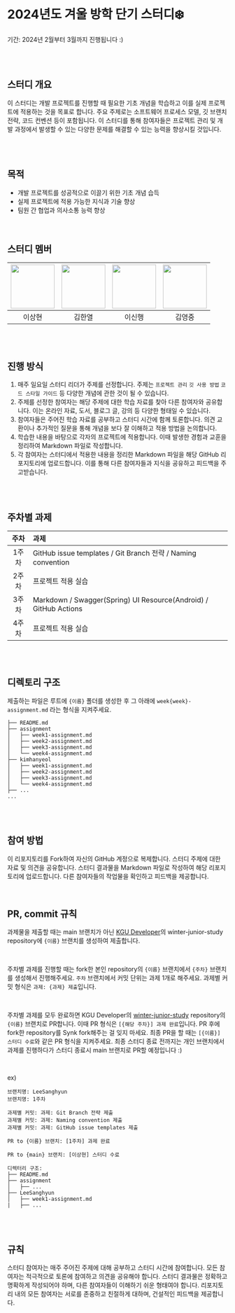 # 2024년도 겨울 방학 단기 스터디❄️
기간: 2024년 2월부터 3월까지 진행됩니다 :) 

</br></br>

## 스터디 개요
이 스터디는 개발 프로젝트를 진행할 때 필요한 기초 개념을 학습하고 이를 실제 프로젝트에 적용하는 것을 목표로 합니다. 주요 주제로는 소프트웨어 프로세스 모델, 깃 브랜치 전략, 코드 컨벤션 등이 포함됩니다. 이 스터디를 통해 참여자들은 프로젝트 관리 및 개발 과정에서 발생할 수 있는 다양한 문제를 해결할 수 있는 능력을 향상시킬 것입니다. 

</br></br>

## 목적
* 개발 프로젝트를 성공적으로 이끌기 위한 기초 개념 습득
* 실제 프로젝트에 적용 가능한 지식과 기술 향상
* 팀원 간 협업과 의사소통 능력 향상
</br></br></br>

## 스터디 멤버
|<a href="https://github.com/Nter-developer"><img width="100px" src="https://avatars.githubusercontent.com/u/59863112?v=4"/></a>|<a href="https://github.com/Kimhanyeol"><img width="100px" src="https://avatars.githubusercontent.com/u/63261054?v=4"/></a>|<a href="https://github.com/LeeShinHaeng"><img width="100px" src="https://avatars.githubusercontent.com/u/72925577?v=4"/></a>|<a href="https://github.com/kim0jung"><img width="100px" src="https://avatars.githubusercontent.com/u/116993837?v=4"/></a>|
|:---:|:---:|:---:|:---:|
|이상현|김한열|이신행|김영중|

</br></br>

## 진행 방식
1. 매주 일요일 스터디 리더가 주제를 선정합니다. 주제는 `프로젝트 관리` `깃 사용 방법` `코드 스타일 가이드` 등 다양한 개념에 관한 것이 될 수 있습니다.
2. 주제를 선정한 참여자는 해당 주제에 대한 학습 자료를 찾아 다른 참여자와 공유합니다. 이는 온라인 자료, 도서, 블로그 글, 강의 등 다양한 형태일 수 있습니다.
3. 참여자들은 주어진 학습 자료를 공부하고 스터디 시간에 함께 토론합니다. 의견 교환이나 추가적인 질문을 통해 개념을 보다 잘 이해하고 적용 방법을 논의합니다.
4. 학습한 내용을 바탕으로 각자의 프로젝트에 적용합니다. 이때 발생한 경험과 교훈을 정리하여 Markdown 파일로 작성합니다.
5. 각 참여자는 스터디에서 적용한 내용을 정리한 Markdown 파일을 해당 GitHub 리포지토리에 업로드합니다. 이를 통해 다른 참여자들과 지식을 공유하고 피드백을 주고받습니다.

</br></br>

## 주차별 과제

|주차|과제|
|:---:|:---|
|1주차| GitHub issue templates / Git Branch 전략 / Naming convention|
|2주차| 프로젝트 적용 실습|
|3주차| Markdown / Swagger(Spring) UI Resource(Android) / GitHub Actions|
|4주차| 프로젝트 적용 실습|

</br></br>

## 디렉토리 구조
제출하는 파일은 루트에 `{이름}` 폴더를 생성한 후 그 아래에 `week{week}-assignment.md` 라는 형식을 지켜주세요.
```
├── README.md
├── assignment
│   ├── week1-assignment.md
│   ├── week2-assignment.md
│   ├── week3-assignment.md
│   └── week4-assignment.md
├── kimhanyeol
│   ├── week1-assignment.md
│   ├── week2-assignment.md
│   ├── week3-assignment.md
│   └── week4-assignment.md
├── ...
...
```

</br></br>

## 참여 방법
이 리포지토리를 Fork하여 자신의 GitHub 계정으로 복제합니다.
스터디 주제에 대한 자료 및 의견을 공유합니다.
스터디 결과물을 Markdown 파일로 작성하여 해당 리포지토리에 업로드합니다.
다른 참여자들의 작업물을 확인하고 피드백을 제공합니다.

</br>

## PR, commit 규칙

과제물을 제출할 때는 main 브랜치가 아닌 [KGU Developer](https://github.com/kgu-develop/winter-junior-study)의 winter-junior-study repository에 `{이름}` 브랜치를 생성하여 제출합니다. 

</br>

주차별 과제를 진행할 때는 fork한 본인 repository의 `{이름}` 브랜치에서 `{주차}` 브랜치를 생성해서 진행해주세요. `주차` 브랜치에서 커밋 단위는 과제 1개로 해주세요.
과제별 커밋 형식은 `과제: {과제} 제출`입니다. 

</br>

주차별 과제를 모두 완료하면 KGU Developer의 [winter-junior-study](https://github.com/kgu-develop/winter-junior-study) repository의 `{이름}` 브랜치로 PR합니다. 이때 PR 형식은 `[{해당 주차}] 과제 완료`입니다. 
PR 후에 fork한 repository를 Synk fork해주는 걸 잊지 마세요.
최종 PR을 할 때는 `[{이름}] 스터디 수료`와 같은 PR 형식을 지켜주세요. 최종 스터디 종료 전까지는 개인 브랜치에서 과제를 진행하다가 스터디 종료시 main 브랜치로 PR할 예정입니다 :)

</br>

ex)
```
브랜치명: LeeSanghyun
브랜치명: 1주차

과제별 커밋: 과제: Git Branch 전략 제출
과제별 커밋: 과제: Naming convention 제출
과제별 커밋: 과제: GitHub issue templates 제출

PR to {이름} 브랜치: [1주차] 과제 완료

PR to {main} 브랜치: [이상현] 스터디 수료

디렉터리 구조:
├── README.md
├── assignment
│   ├── ...
├── LeeSanghyun
│   ├── week1-assignment.md
|   ├── ...
```

</br></br>

## 규칙
스터디 참여자는 매주 주어진 주제에 대해 공부하고 스터디 시간에 참여합니다.
모든 참여자는 적극적으로 토론에 참여하고 의견을 공유해야 합니다.
스터디 결과물은 정확하고 명확하게 작성되어야 하며, 다른 참여자들이 이해하기 쉬운 형태여야 합니다.
리포지토리 내의 모든 참여자는 서로를 존중하고 친절하게 대하며, 건설적인 피드백을 제공합니다.
